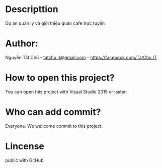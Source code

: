 # Descripttion
Dự án quản lý và giới thiệu quán cafe trực tuyến
# Author:
Nguyễn Tất Chủ - tatchu.it@gmail.com - https://facebook.com/TatChu.IT
# How to open this project?
You can open this project with Visual Studio 2015 or laster.
# Who can add commit?
Everyone. We wellcome commit to this project.
# Lincense
public with GitHub

